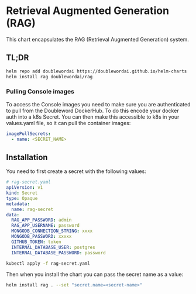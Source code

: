 # Retrieval Augmented Generation (RAG)

This chart encapsulates the RAG (Retrieval Augmented Generation) system.

## TL;DR

```bash
helm repo add doublewordai https://doublewordai.github.io/helm-charts
helm install rag doublewordai/rag
```

### Pulling Console images

To access the Console images you need to make sure you are authenticated to pull from the Doubleword DockerHub. To do this encode your docker auth into a k8s Secret. You can then make this accessible to k8s in your values.yaml file, so it can pull the container images:

```yaml
imagePullSecrets:
  - name: <SECRET_NAME>
```

## Installation

You need to first create a secret with the following values:

```yaml
# rag-secret.yaml
apiVersion: v1
kind: Secret
type: Opaque
metadata:
  name: rag-secret
data:
  RAG_APP_PASSWORD: admin
  RAG_APP_USERNAME: password
  MONGODB_CONNECTION_STRING: xxxx
  MONGODB_PASSWORD: xxxxx
  GITHUB_TOKEN: token
  INTERNAL_DATABASE_USER: postgres
  INTERNAL_DATABASE_PASSWORD: password
```

```bash
kubectl apply -f rag-secret.yaml
```

Then when you install the chart you can pass the secret name as a value:

```bash
helm install rag . --set "secret.name=<secret-name>"
```
